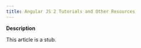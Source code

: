 ```yaml
---
title: Angular JS 2 Tutorials and Other Resources
---
```


**Description**

This article is a stub.
